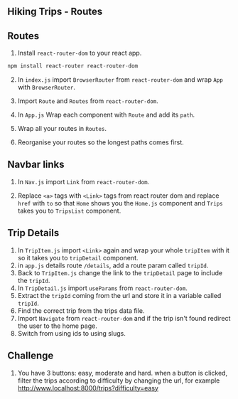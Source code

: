 ## Hiking Trips - Routes

## Routes

1. Install `react-router-dom` to your react app.

```javascript
npm install react-router react-router-dom
```

2. In `index.js` import `BrowserRouter` from `react-router-dom` and wrap `App` with `BrowserRouter`.

3. Import `Route` and `Routes` from `react-router-dom`.

4. In `App.js` Wrap each component with `Route` and add its `path`.

5. Wrap all your routes in `Routes`.

6. Reorganise your routes so the longest paths comes first.

## Navbar links

1. In `Nav.js` import `Link` from `react-router-dom`.

2. Replace `<a>` tags with `<Link>` tags from react router dom and replace `href` with `to` so that `Home` shows you the `Home.js` component and `Trips` takes you to `TripsList` component.

## Trip Details

1. In `TripItem.js` import `<Link>` again and wrap your whole `tripItem` with it so it takes you to `tripDetail` component.
2. in `app.js` details route `/details`, add a route param called `tripId`.
3. Back to `TripItem.js` change the link to the `tripDetail` page to include the `tripId`.
4. In `TripDetail.js` import `useParams` from `react-router-dom`.
5. Extract the `tripId` coming from the url and store it in a variable called `tripId`.
6. Find the correct trip from the trips data file.
7. Import `Navigate` from `react-router-dom` and if the trip isn't found redirect the user to the home page.
8. Switch from using ids to using slugs.

## Challenge

1. You have 3 buttons: easy, moderate and hard. when a button is clicked, filter the trips according to difficulty by changing the url, for example http://www.localhost:8000/trips?difficulty=easy
